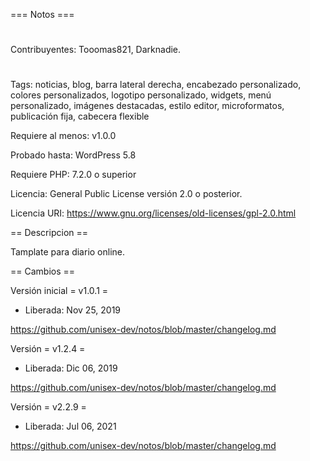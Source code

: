 === Notos ===
#
Contribuyentes: Tooomas821, Darknadie.
#
Tags: noticias, blog, barra lateral derecha, encabezado personalizado, colores personalizados, logotipo personalizado, widgets, menú personalizado, imágenes destacadas, estilo editor, microformatos, publicación fija, cabecera flexible

Requiere al menos: v1.0.0

Probado hasta: WordPress 5.8

Requiere PHP: 7.2.0 o superior

Licencia: General Public License versión 2.0 o posterior.

Licencia URI: https://www.gnu.org/licenses/old-licenses/gpl-2.0.html

== Descripcion ==

Tamplate para diario online.

== Cambios ==


Versión inicial
= v1.0.1 =
* Liberada: Nov 25, 2019

https://github.com/unisex-dev/notos/blob/master/changelog.md

Versión 
= v1.2.4 =
* Liberada: Dic 06, 2019

https://github.com/unisex-dev/notos/blob/master/changelog.md

Versión 
= v2.2.9 =
* Liberada: Jul 06, 2021

https://github.com/unisex-dev/notos/blob/master/changelog.md
